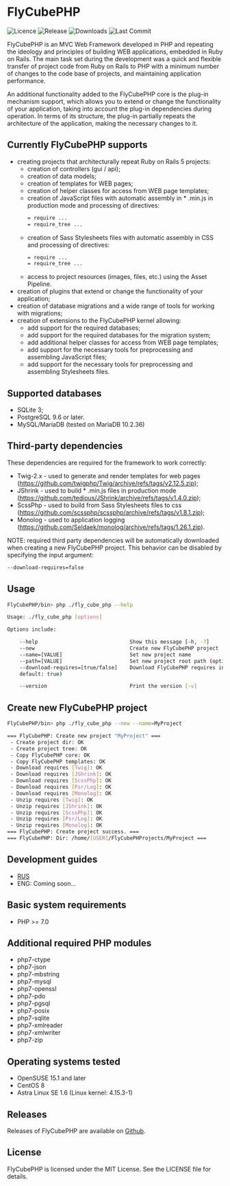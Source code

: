 # FlyCubePHP

<p align="left">
  <img alt="Licence" src="https://img.shields.io/github/license/AnthonySnow887/FlyCubePHP">
  <img alt="Release" src="https://img.shields.io/github/v/release/AnthonySnow887/FlyCubePHP?label=release" />
  <img alt="Downloads" src="https://img.shields.io/github/downloads/AnthonySnow887/FlyCubePHP/total" />  
  <img alt="Last Commit" src="https://img.shields.io/github/last-commit/AnthonySnow887/FlyCubePHP" />
</p>

FlyCubePHP is an MVC Web Framework developed in PHP and repeating the ideology and principles of building WEB applications, 
embedded in Ruby on Rails. The main task set during the development was a quick and flexible transfer of project code 
from Ruby on Rails to PHP with a minimum number of changes to the code base of projects, and maintaining application performance.

An additional functionality added to the FlyCubePHP core is the plug-in mechanism support, 
which allows you to extend or change the functionality of your application, taking into account the plug-in dependencies during operation. 
In terms of its structure, the plug-in partially repeats the architecture of the application, making the necessary changes to it.

Currently FlyCubePHP supports
-----------------------------

- creating projects that architecturally repeat Ruby on Rails 5 projects:
  - creation of controllers (gui / api);
  - creation of data models;
  - creation of templates for WEB pages;
  - creation of helper classes for access from WEB page templates;
  - creation of JavaScript files with automatic assembly in * .min.js in production mode and processing of directives:
    ```bash
    = require ...
    = require_tree ...
    ```
  - creation of Sass Stylesheets files with automatic assembly in CSS and processing of directives:
    ```bash
    = require ...
    = require_tree ...
    ```
  - access to project resources (images, files, etc.) using the Asset Pipeline.
- creation of plugins that extend or change the functionality of your application;
- creation of database migrations and a wide range of tools for working with migrations;
- creation of extensions to the FlyCubePHP kernel allowing:
  - add support for the required databases;
  - add support for the required databases for the migration system;
  - add additional helper classes for access from WEB page templates;
  - add support for the necessary tools for preprocessing and assembling JavaScript files;
  - add support for the necessary tools for preprocessing and assembling Stylesheets files.
  
Supported databases
-------------------

- SQLite 3;
- PostgreSQL 9.6 or later.
- MySQL/MariaDB (tested on MariaDB 10.2.36)

Third-party dependencies
------------------------

These dependencies are required for the framework to work correctly: 
- Twig-2.x - used to generate and render templates for web pages (https://github.com/twigphp/Twig/archive/refs/tags/v2.12.5.zip);
- JShrink - used to build * .min.js files in production mode (https://github.com/tedious/JShrink/archive/refs/tags/v1.4.0.zip);
- ScssPhp - used to build from Sass Stylesheets files to css (https://github.com/scssphp/scssphp/archive/refs/tags/v1.8.1.zip);
- Monolog - used to application logging (https://github.com/Seldaek/monolog/archive/refs/tags/1.26.1.zip).

NOTE: required third party dependencies will be automatically downloaded when creating a new FlyCubePHP project. 
This behavior can be disabled by specifying the input argument:
```bash
--download-requires=false
```

Usage
-----

```bash
FlyCubePHP/bin> php ./fly_cube_php --help

Usage: ./fly_cube_php [options]

Options include:

    --help                              Show this message [-h, -?]
    --new                               Create new FlyCubePHP project
    --name=[VALUE]                      Set new project name
    --path=[VALUE]                      Set new project root path (optional; default: user home)
    --download-requires=[true/false]    Download FlyCubePHP requires in new project (optional; 
    default: true)

    --version                           Print the version [-v]
```

Create new FlyCubePHP project
-----------------------------

```bash
FlyCubePHP/bin> php ./fly_cube_php --new --name=MyProject 

=== FlyCubePHP: Create new project "MyProject" === 
 - Create project dir: OK 
 - Create project tree: OK 
 - Copy FlyCubePHP core: OK 
 - Copy FlyCubePHP templates: OK 
 - Download requires [Twig]: OK 
 - Download requires [JShrink]: OK 
 - Download requires [ScssPhp]: OK 
 - Download requires [Psr/Log]: OK 
 - Download requires [Monolog]: OK 
 - Unzip requires [Twig]: OK 
 - Unzip requires [JShrink]: OK 
 - Unzip requires [ScssPhp]: OK 
 - Unzip requires [Psr/Log]: OK 
 - Unzip requires [Monolog]: OK 
=== FlyCubePHP: Create project success. === 
=== FlyCubePHP: Dir: /home/[USER]/FlyCubePHProjects/MyProject ===
```

Development guides
------------------

- [RUS](https://github.com/AnthonySnow887/FlyCubePHP/blob/main/FlyCubePHP_Development_Guide_RUS.pdf)
- ENG: Coming soon...

Basic system requirements
-------------------------

- PHP >= 7.0

Additional required PHP modules
-------------------------------

- php7-ctype
- php7-json
- php7-mbstring
- php7-mysql
- php7-openssl
- php7-pdo
- php7-pgsql
- php7-posix
- php7-sqlite
- php7-xmlreader
- php7-xmlwriter
- php7-zip

Operating systems tested
------------------------

- OpenSUSE 15.1 and later
- CentOS 8
- Astra Linux SE 1.6 (Linux kernel: 4.15.3-1)

Releases
--------

Releases of FlyCubePHP are available on [Github](https://github.com/AnthonySnow887/FlyCubePHP/releases).

License
-------

FlyCubePHP is licensed under the MIT License. See the LICENSE file for details.
